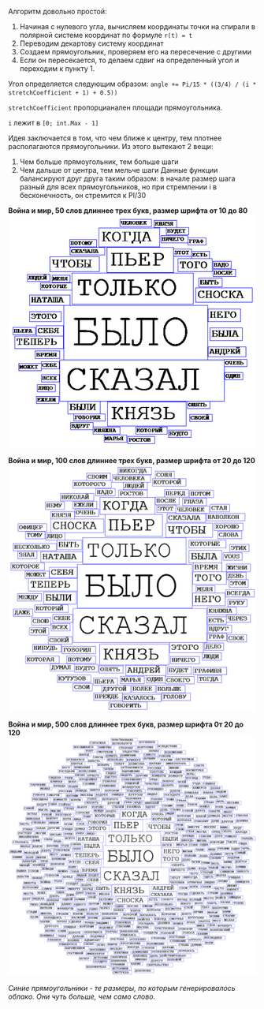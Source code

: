 Алгоритм довольно простой:
1) Начиная с нулевого угла, вычисляем координаты точки на спирали в полярной системе координат по формуле `r(t) = t`
2) Переводим декартову систему координат
3) Создаем прямоугольник, проверяем его на пересечение с другими
4) Если он пересекается, то делаем сдвиг на определенный угол и переходим к пункту 1.

Угол определяется следующим образом: `angle += Pi/15 * ((3/4) / (i * stretchCoefficient + 1) + 0.5))`

`stretchCoefficient` пропорцианален площади прямоугольника.

`i` лежит в `[0; int.Max - 1]`

Идея заключается в том, что чем ближе к центру, тем плотнее располагаются прямоугольники.
Из этого вытекают 2 вещи:
1) Чем больше прямоугольник, тем больше шаги
2) Чем дальше от центра, тем мельче шаги
Данные функции балансируют друг друга таким образом: в начале размер шага разный для всех прямоугольников, но при стремлении i в бесконечность, он стремится к PI/30


**Война и мир, 50 слов длиннее трех букв, размер шрифта от 10 до 80**
![1](https://raw.githubusercontent.com/Yewert/tdd/development/TagsCloudVisualization/TagsCloudVisualization/coolWords1.png)

**Война и мир, 100 слов длиннее трех букв, размер шрифта от 20 до 120**
![2](https://raw.githubusercontent.com/Yewert/tdd/development/TagsCloudVisualization/TagsCloudVisualization/coolWords2.png)

**Война и мир, 500 слов длиннее трех букв, размер шрифта 0т 20 до 120**
![3](https://raw.githubusercontent.com/Yewert/tdd/development/TagsCloudVisualization/TagsCloudVisualization/coolWords3.png)

_Синие прямоугольники - те размеры, по которым генерировалось облако. Они чуть больше, чем само слово._
